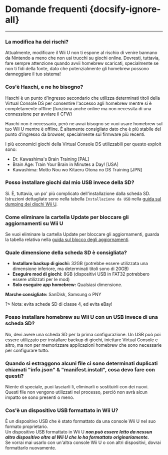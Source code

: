 # Domande frequenti {docsify-ignore-all}
---
### La modifica ha dei rischi?

Attualmente, modificare il Wii U non ti espone al rischio di venire bannano da Nintendo a meno che non usi trucchi su giochi online. Dovresti, tuttavia, fare sempre attenzione quando avvii homebrew scaricati, specialmente se non ti fidi della fonte, dato che potenzialmente gli homebrew possono danneggiare il tuo sistema!

### Cos'è Haxchi, e ne ho bisogno?

Haxchi è un punto d'ingresso secondario che utilizza determinati titoli della Virtual Console DS per consentire l'accesso agli homebrew mentre si è completamente offline (funziona anche online ma non necessita di una connessione per avviare il CFW)

Haxchi non è necessario, però ne avrai bisogno se vuoi usare homebrew sul tuo Wii U mentre è offline. È altamente consigliato dato che è più stabile del punto d'ingresso da browser, specialmente sui firmware più recenti.

I più economici giochi della Virtual Console DS utilizzabili per questo exploit sono:
 - Dr. Kawashima's Brain Training [PAL]
 - Brain Age: Train Your Brain in Minutes a Day! [USA]
 - Kawashima: Motto Nou wo Kitaeru Otona no DS Training [JPN]

### Posso installare giochi dal mio USB invece della SD?

Sì. È, tuttavia, un po' più complicato dell'installazione dalla scheda SD. Istruzioni dettagliate sono nella tabella `Installazione da USB` nella [guida sul dumping dei dischi Wii U](dump-games).

### Come eliminare la cartella Update per bloccare gli aggiornamenti su Wii U

Se vuoi eliminare la cartella Update per bloccare gli aggiornamenti, guarda la tabella relativa nella [guida sul blocco degli aggiornamenti](block-updates).

### Quale dimensione della scheda SD è consigliata?

 - **Installare backup di giochi:** 32GB (potrebbe essere utilizzata una dimensione inferiore, ma determinati titoli sono di 20GB)
 - **Eseguire mod di giochi:** 8GB (dispositivi USB in FAT32 potrebbero essere utilizzati per le mod)
 - **Solo eseguire app homebrew:** Qualsiasi dimensione.

**Marche consigliate:** SanDisk, Samsung o PNY

?> Nota: evita schede SD di classe 4, ed evita eBay!

### Posso installare homebrew su Wii U con un USB invece di una scheda SD?

No, devi avere una scheda SD per la prima configurazione. Un USB può poi essere utilizzato per installare backup di giochi, iniettare Virtual Console e altro, ma non per memorizzare applicazioni homebrew che sono necessarie per configurare tutto.

### Quando si estraggono alcuni file ci sono determinati duplicati chiamati "info.json" & "manifest.install", cosa devo fare con questi?

Niente di speciale, puoi lasciarli lì, eliminarli o sostituirli con dei nuovi. Questi file non vengono utilizzati nel processo, perciò non avrà alcun impatto se sono presenti o meno.

### Cos'è un dispositivo USB formattato in Wii U?

È un dispositivo USB che è stato formattato da una console Wii U nel suo formato proprietario.  
Un dispositivo USB formattato in Wii U ***non può essere letto da nessun altro dispositivo oltre al Wii U che lo ha formattato originariamente.***  
Se vorrai mai usarlo con un'altra console Wii U o con altri dispositivi, dovrai formattarlo nuovamente.